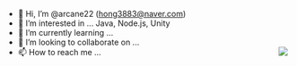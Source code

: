 - 👋 Hi, I’m @arcane22 (hong3883@naver.com)
- 👀 I’m interested in ... Java, Node.js, Unity
- 🌱 I’m currently learning ... 
- 💞️ I’m looking to collaborate on ...
- 📫 How to reach me ... <img align='right' src="http://mazassumnida.wtf/api/v2/generate_badge?boj=arcane22">

<!---
arcane22/arcane22 is a ✨ special ✨ repository because its `README.md` (this file) appears on your GitHub profile.
You can click the Preview link to take a look at your changes.
--->
